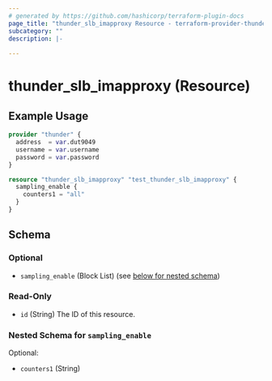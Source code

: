 ```yaml
---
# generated by https://github.com/hashicorp/terraform-plugin-docs
page_title: "thunder_slb_imapproxy Resource - terraform-provider-thunder"
subcategory: ""
description: |-
  
---
```


# thunder_slb_imapproxy (Resource)



## Example Usage

```terraform
provider "thunder" {
  address  = var.dut9049
  username = var.username
  password = var.password
}

resource "thunder_slb_imapproxy" "test_thunder_slb_imapproxy" {
  sampling_enable {
    counters1 = "all"
  }
}
```

<!-- schema generated by tfplugindocs -->
## Schema

### Optional

- `sampling_enable` (Block List) (see [below for nested schema](#nestedblock--sampling_enable))

### Read-Only

- `id` (String) The ID of this resource.

<a id="nestedblock--sampling_enable"></a>
### Nested Schema for `sampling_enable`

Optional:

- `counters1` (String)


